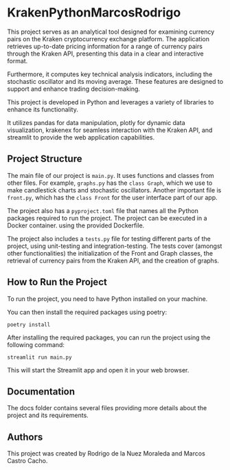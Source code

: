 # KrakenPythonMarcosRodrigo

This project serves as an analytical tool designed for examining currency pairs on the Kraken cryptocurrency exchange platform. The application retrieves up-to-date pricing information for a range of currency pairs through the Kraken API, presenting this data in a clear and interactive format. 

Furthermore, it computes key technical analysis indicators, including the stochastic oscillator and its moving average. These features are designed to support and enhance trading decision-making.

This project is developed in Python and leverages a variety of libraries to enhance its functionality. 

It utilizes pandas for data manipulation, plotly for dynamic data visualization, krakenex for seamless interaction with the Kraken API, and streamlit to provide the web application capabilities.

## Project Structure

The main file of our project is `main.py`. It uses functions and classes from other files. For example, `graphs.py` has the `class Graph`, which we use to make candlestick charts and stochastic oscillators. Another important file is `front.py`, which has the `class Front` for the user interface part of our app.

The project also has a `pyproject.toml` file that names all the Python packages required to run the project. The project can be executed in a Docker container. using the provided Dockerfile.

The project also includes a `tests.py` file for testing different parts of the project, using unit-testing and integration-testing. The tests cover (amongst other functionalities) the initialization of the Front and Graph classes, the retrieval of currency pairs from the Kraken API, and the creation of graphs.


## How to Run the Project

To run the project, you need to have Python installed on your machine. 

You can then install the required packages using poetry:

`poetry install`

After installing the required packages, you can run the project using the following command:

`streamlit run main.py`

This will start the Streamlit app and open it in your web browser.

## Documentation

The docs folder contains several files providing more details about the project and its requirements.

## Authors

This project was created by Rodrigo de la Nuez Moraleda and Marcos Castro Cacho.
